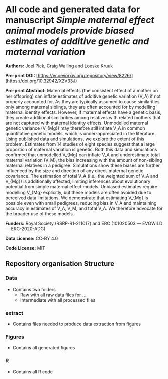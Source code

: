 
# All code and generated data for manuscript *Simple maternal effect animal models provide biased estimates of additive genetic and maternal variation*
**Authors:** Joel Pick, Craig Walling and Loeske Kruuk

**Pre-print DOI:** [https://ecoevorxiv.org/repository/view/8226/](https://doi.org/10.32942/X2V33J)

**Pre-print Abstract:** Maternal effects (the consistent effect of a mother on her offspring) can inflate estimates of additive genetic variation (V_A) if not properly accounted for. As they are typically assumed to cause similarities only among maternal siblings, they are often accounted for by modelling maternal identity effects. However, if maternal effects have a genetic basis, they create additional similarities among relatives with related mothers that are not captured with maternal identity effects. Unmodelled maternal genetic variance (V_{Mg}) may therefore still inflate V_A in common quantitative genetic models, which is under-appreciated in the literature. Using published data and simulations, we explore the extent of this problem. Estimates from 14 studies of eight species suggest that a large proportion of maternal variation is genetic. Both this data and simulations confirmed that unmodelled V_{Mg} can inflate V_A and underestimate total maternal variation (V_M), the bias increasing with the amount of non-sibling maternal relatives in a pedigree. Simulations show these biases are further influenced by the size and direction of any direct-maternal genetic covariance. The estimation of total V_A (i.e., the weighted sum of V_A and V_{Mg}) is additionally affected, limiting inferences about evolutionary potential from simple maternal effect models. Unbiased estimates require modelling V_{Mg} explicitly, but these models are often avoided due to perceived data limitations. We demonstrate that estimating V_{Mg} is possible even with small pedigrees, reducing bias in V_A and maintaining accuracy in estimates of V_A, V_M, and total V_A. We therefore advocate for the broader use of these models. 

**Funders:** Royal Society (RSRP-R1-211017) and ERC (101020503 — EVOWILD — ERC-2020-ADG)

**Data License:** CC-BY 4.0

**Code License:** MIT


## Repository organisation Structure

### Data

- Contains two folders
    - Raw with all raw data files for ...
    - Intermediate with all processed files

### extract

- Contains files needed to produce data extraction from figures

### Figures

- Contains all generated figures


### R

- Contains all R code

